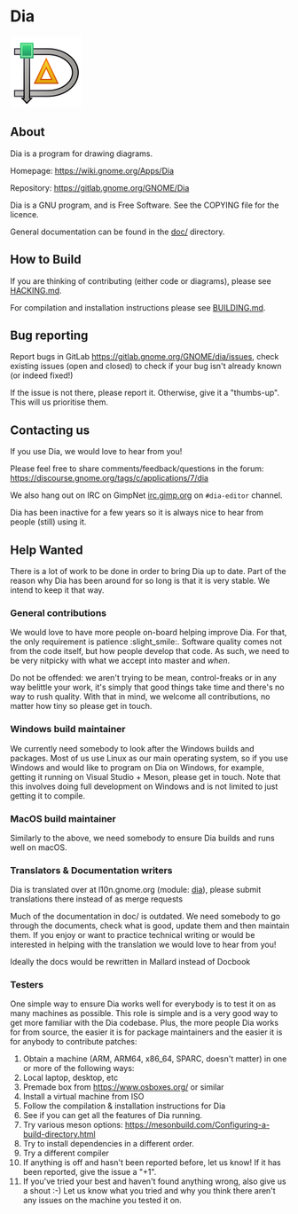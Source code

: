 # Dia

![logo](logo.png)

## About

Dia is a program for drawing diagrams.

Homepage: https://wiki.gnome.org/Apps/Dia

Repository: https://gitlab.gnome.org/GNOME/Dia

Dia is a GNU program, and is Free Software. See the COPYING file for the licence.


General documentation can be found in the [doc/](doc/) directory.

## How to Build

If you are thinking of contributing (either code or diagrams), please see
[HACKING.md](HACKING.md).

For compilation and installation instructions please see [BUILDING.md](BUILDING.md).

## Bug reporting

Report bugs in GitLab https://gitlab.gnome.org/GNOME/dia/issues, check existing issues (open and closed) to check if your bug isn't already known (or indeed fixed!)

If the issue is not there, please report it.  Otherwise, give it a "thumbs-up".
This will us prioritise them.

## Contacting us

If you use Dia, we would love to hear from you!

Please feel free to share comments/feedback/questions in the forum:
https://discourse.gnome.org/tags/c/applications/7/dia

We also hang out on IRC on GimpNet [irc.gimp.org](irc://irc.gimp.org) on
`#dia-editor` channel.

Dia has been inactive for a few years so it is always nice to hear from people (still) using it.

## Help Wanted

There is a lot of work to be done in order to bring Dia up to date.  Part of
the reason why Dia has been around for so long is that it is very stable.
We intend to keep it that way.

### General contributions

We would love to have more people on-board helping improve Dia.  For that,
the only requirement is patience :slight_smile:.  Software quality comes not
from the code itself, but how people develop that code.  As such, we need to
be very nitpicky with what we accept into master and _when_.

Do not be offended: we aren't trying to be mean, control-freaks or in any way
belittle your work, it's simply that good things take time and there's no way
to rush quality.  With that in mind, we welcome all contributions, no matter
how tiny so please get in touch.

### Windows build maintainer

We currently need somebody to look after the Windows builds and packages.
Most of us use Linux as our main operating system, so if you use Windows and
would like to program on Dia on Windows, for example, getting it running on
Visual Studio + Meson, please get in touch.  Note that this involves doing
full development on Windows and is not limited to just getting it to compile.

### MacOS build maintainer

Similarly to the above, we need somebody to ensure Dia builds and runs well
on macOS.

### Translators &amp; Documentation writers

Dia is translated over at l10n.gnome.org (module: [dia](https://l10n.gnome.org/module/dia/)), please submit translations there instead of as merge requests

Much of the documentation in doc/ is outdated.  We need somebody to go through
the documents, check what is good, update them and then maintain them.  If you
enjoy or want to practice technical writing or would be interested in helping
with the translation we would love to hear from you!

Ideally the docs would be rewritten in Mallard instead of Docbook

### Testers

One simple way to ensure Dia works well for everybody is to test it on as many
machines as possible.  This role is simple and is a very good way to get more
familiar with the Dia codebase.  Plus, the more people Dia works for from
source, the easier it is for package maintainers and the easier it is for
anybody to contribute patches:

  1. Obtain a machine (ARM, ARM64, x86\_64, SPARC, doesn't matter) in one or more
of the following ways:
  2. Local laptop, desktop, etc
  3. Premade box from https://www.osboxes.org/ or similar
  4. Install a virtual machine from ISO
  5. Follow the compilation & installation instructions for Dia
  6. See if you can get all the features of Dia running.
  7. Try various meson options: https://mesonbuild.com/Configuring-a-build-directory.html
  8. Try to install dependencies in a different order.
  9. Try a different compiler
  10. If anything is off and hasn't been reported before, let us know!  If it has
been reported, give the issue a "+1".
  11. If you've tried your best and haven't found anything wrong, also give us a
shout :-) Let us know what you tried and why you think there aren't any issues
on the machine you tested it on.
